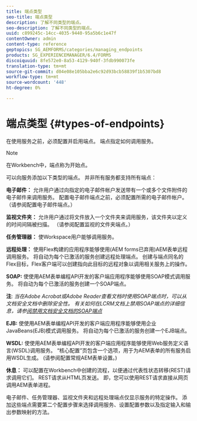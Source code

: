 ```yaml
---
title: 端点类型
seo-title: 端点类型
description: 了解不同类型的端点。
seo-description: 了解不同类型的端点。
uuid: c899245c-14cc-4035-9440-95a5b6c1e47f
contentOwner: admin
content-type: reference
geptopics: SG_AEMFORMS/categories/managing_endpoints
products: SG_EXPERIENCEMANAGER/6.4/FORMS
discoiquuid: 8fe572e0-8a53-4129-940f-3fdb990073fe
translation-type: tm+mt
source-git-commit: d04e08e105bba2e6c92d93bcb58839f1b5307bd8
workflow-type: tm+mt
source-wordcount: '448'
ht-degree: 0%

---
```



# 端点类型 {#types-of-endpoints}

在使用服务之前，必须配置并启用端点。 端点指定如何调用服务。

>[!NOTE]
>
>在Workbench中，端点称为开始点。

可以向服务添加以下类型的端点。 并非所有服务都支持所有端点：

**电子邮件：** 允许用户通过向指定的电子邮件帐户发送带有一个或多个文件附件的电子邮件来调用服务。 配置电子邮件端点之前，必须配置所需的电子邮件帐户。 （请参阅配置电子邮件端点。）

**监视文件夹：** 允许用户通过将文件放入一个文件夹来调用服务，该文件夹以定义的时间间隔被扫描。 （请参阅配置监视的文件夹端点。）

**任务管理器：** 使Workspace用户能够调用服务。

**远程处理：** 使用Flex构建的应用程序能够使用(AEM forms已弃用)AEM表单远程调用服务。 将自动为每个已激活的服务创建远程处理端点。 创建与端点同名的Flex目标，Flex客户端可以创建指向此目标的远程对象以调用相关服务上的操作。

**SOAP:** 使使用AEM表单编程API开发的客户端应用程序能够使用SOAP模式调用服务。 将自动为每个已激活的服务创建一个SOAP端点。

**注**: *当在Adobe Acrobat或Adobe Reader查看文档时使用SOAP端点时，可以从文档安全文档中删除安全性。 有关如何在LCRM文档上禁用SOAP端点的详细信息，请参[阅禁用文档安全文档的SOAP端点](/help/forms/using/admin-help/configuring-client-server-options.md#disable-soap-endpoints-for-document-security-documents)*

**EJB:** 使使用AEM表单编程API开发的客户端应用程序能够使用企业JavaBeans(EJB)模式调用服务。 将自动为每个已激活的服务创建一个EJB端点。

**WSDL:** 使使用AEM表单编程API开发的客户端应用程序能够使用Web服务定义语言(WSDL)调用服务。 “核心配置”页包含一个选项，用于为AEM表单的所有服务启用WSDL生成。 (请参阅配置常规AEM表单设置。)

**休息：** 可以配置在Workbench中创建的流程，以便通过代表性状态转移(REST)请求调用它们。 REST请求从HTML页发送。 即，您可以使用REST请求直接从网页调用AEM表单进程。

电子邮件、任务管理器、监视文件夹和远程处理端点仅显示服务的特定操作。 添加这些端点需要第二个配置步骤来选择调用服务、设置配置参数以及指定输入和输出参数映射的方法。

